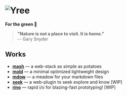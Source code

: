 # ![Yree](https://media.githubusercontent.com/media/yree/dump/refs/heads/main/yree/yree-slim.png)

**For the green 🌱**

> **"Nature is not a place to visit. It is home."**  
> -- Gary Snyder

## Works

- **[mash](mash)** — a web-stack as simple as potatoes
- **[mold](mold)** — a minimal optimized lightweight design
- **[mdow](mdow)** — a meadow for your markdown files
- **[seek](seek)** — a web-plugin to seek explore and know [WIP]
- **[rino](rino)** — rapid i/o for blazing-fast prototyping! [WIP]

